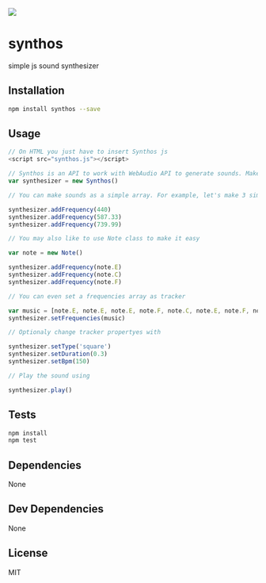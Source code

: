 ![](https://cdn.rawgit.com/AlissonSteffens/Synthos/master/logo.svg)
# synthos 

simple js sound synthesizer

## Installation

```sh
npm install synthos --save
```

## Usage

```js
// On HTML you just have to insert Synthos js
<script src="synthos.js"></script>

// Synthos is an API to work with WebAudio API to generate sounds. Make a new synth like so:
var synthesizer = new Synthos()

// You can make sounds as a simple array. For example, let's make 3 simple beeps tuned to A, D, & F#:

synthesizer.addFrequency(440)
synthesizer.addFrequency(587.33)
synthesizer.addFrequency(739.99)

// You may also like to use Note class to make it easy

var note = new Note()

synthesizer.addFrequency(note.E)
synthesizer.addFrequency(note.C)
synthesizer.addFrequency(note.F)

// You can even set a frequencies array as tracker

var music = [note.E, note.E, note.E, note.F, note.C, note.E, note.F, note.C, note.E]
synthesizer.setFrequencies(music)

// Optionaly change tracker propertyes with

synthesizer.setType('square')
synthesizer.setDuration(0.3)
synthesizer.setBpm(150)

// Play the sound using

synthesizer.play()

```

## Tests

```sh
npm install
npm test
```

## Dependencies

None

## Dev Dependencies


None

## License

MIT
